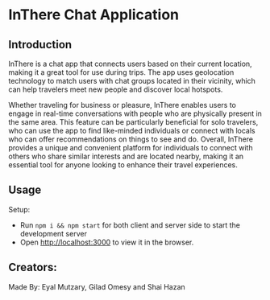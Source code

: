 # InThere Chat Application

## Introduction

InThere is a chat app that connects users based on their current location, making it a great tool for use during trips. The app uses geolocation technology to match users with chat groups located in their vicinity, which can help travelers meet new people and discover local hotspots.

Whether traveling for business or pleasure, InThere enables users to engage in real-time conversations with people who are physically present in the same area. This feature can be particularly beneficial for solo travelers, who can use the app to find like-minded individuals or connect with locals who can offer recommendations on things to see and do. Overall, InThere provides a unique and convenient platform for individuals to connect with others who share similar interests and are located nearby, making it an essential tool for anyone looking to enhance their travel experiences.

## Usage

Setup:

- Run `npm i && npm start` for both client and server side to start the development server
- Open [http://localhost:3000](http://localhost:3000) to view it in the browser.

## Creators:

Made By: Eyal Mutzary, Gilad Omesy and Shai Hazan
